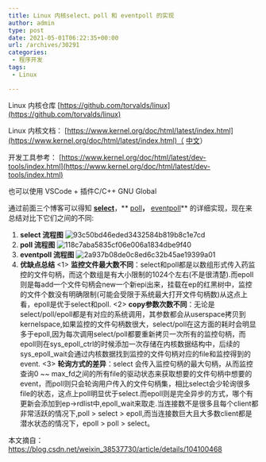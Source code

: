 ```yaml
---
title: Linux 内核select、poll 和 eventpoll 的实现
author: admin
type: post
date: 2021-05-01T06:22:35+00:00
url: /archives/30291
categories:
 - 程序开发
tags:
 - Linux

---
```

Linux 内核仓库 [https://github.com/torvalds/linux](https://github.com/torvalds/linux)

Linux 内核文档： [https://www.kernel.org/doc/html/latest/index.html](https://www.kernel.org/doc/html/latest/index.html)（ [中文](https://www.kernel.org/doc/html/latest/translations/zh_CN/index.html)）

开发工具参考： [https://www.kernel.org/doc/html/latest/dev-tools/index.html](https://www.kernel.org/doc/html/latest/dev-tools/index.html)

也可以使用 VSCode + 插件C/C++ GNU Global

通过前面三个博客可以得知 [**select**](https://blog.csdn.net/weixin_38537730/article/details/104097648)，** [poll](https://blog.csdn.net/weixin_38537730/article/details/104099183)**，** [eventpoll](https://blog.csdn.net/weixin_38537730/article/details/104093556)** 的详细实现，现在来总结对比下它们之间的不同:

 1. **select 流程图**
![93c50bd46eded3432584b819b8c1e7cd](https://blogstatic.haohtml.com/uploads/2021/05/cf1f47a3a2058cac1ffe1376a5825bb8.jpg)
 2. **poll 流程图**
![118c7aba5835cf06e006a1834dbe9f40](https://blogstatic.haohtml.com/uploads/2021/05/05795514077440f88ef0622e88fc6eb1.jpg)
 3. **eventpoll 流程图**
![2a937b08de0c8ed6c32b45ae19399a01](https://blogstatic.haohtml.com/uploads/2021/05/f859094931597fe7298edb417c48c96b.png)
 4. **优缺点总结**
 <1> **监控文件最大数不同**：select和poll都是以数组形式传入药监控的文件句柄，而这个数组是有大小限制的1024个左右(不是很清楚).而epoll则是每add一个文件句柄会new一个新epi出来，挂载在ep的红黑树中，监控的文件个数没有明确限制(可能会受限于系统最大打开文件句柄数)从这点上看，epoll是优于select和poll.
 <2> **copy参数次数不同**：无论是select/poll/epoll都是有对应的系统调用，其参数都会从userspace拷贝到kernelspace,如果监控的文件句柄数很大，select/poll在这方面的耗时会明显多于epoll,因为每次调用select/poll都要重新拷贝一次所有的监控句柄，而epoll则在sys\_epoll\_ctrl的时候添加一次存储在内核数据结构中，后续的sys\_epoll\_wait会通过内核数据找到监控的文件句柄对应的file和监控得到的event.
 <3> **轮询方式的差异**：select 会传入监控句柄的最大句柄，从而监控查询0 ~~ max\_fd之间的所有file的驱动状态来获取想要的文件句柄中想要的event，而poll则只会轮询用户传入的文件句柄集，相比select会少轮询很多file的状态，这点上poll明显优于select.而epoll则是完全异步的方式，哪个有更新会添加到ep->rdlist中,epoll\_wait来取走.当连接数不是很多且每个client都非常活跃的情况下,poll > select > epoll,而当连接数巨大且大多数client都是潜水状态的情况下，epoll > poll > select。

本文摘自： https://blog.csdn.net/weixin_38537730/article/details/104100468